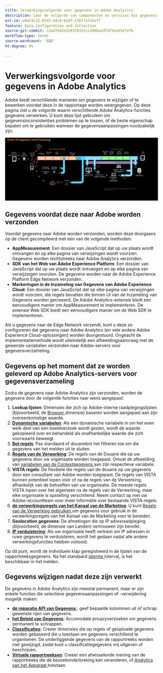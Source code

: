 ```yaml
---
title: Verwerkingsvolgorde voor gegevens in Adobe Analytics
description: Leer de volgorde van componenten en services die gegevens verwerken in Adobe Analytics.
exl-id: a8dc9c12-07d3-4dc8-b2df-136f7a7a1e77
feature: Data Configuration and Collection
source-git-commit: c2adf6d2e328378332cc290ba2dfd75ee6587ef6
workflow-type: tm+mt
source-wordcount: '585'
ht-degree: 0%

---
```


# Verwerkingsvolgorde voor gegevens in Adobe Analytics

Adobe biedt verschillende manieren om gegevens te wijzigen of te bewerken voordat deze in de rapportage worden weergegeven. Op deze pagina ziet u de volgorde waarin verschillende Adobe Analytics-functies gegevens verwerken. U kunt deze lijst gebruiken om gegevensinconsistenties problemen op te lossen, of de beste eigenschap bepalen om te gebruiken wanneer de gegevensaanpassingen noodzakelijk zijn.

![Verwerkingsopdracht](assets/processing-order.png)

## Gegevens voordat deze naar Adobe worden verzonden

Voordat gegevens naar Adobe worden verzonden, worden deze doorgaans op de client gecompileerd met een van de volgende methoden:

* **AppMeasurement**: Een dossier van JavaScript dat op uw plaats wordt ontvangen en op elke pagina van verwijzingen wordt voorzien. Gegevens worden rechtstreeks naar Adobe Analytics verzonden.
* **SDK van het Web van Adobe Experience Platform**: Een dossier van JavaScript dat op uw plaats wordt ontvangen en op elke pagina van verwijzingen voorzien. De gegevens worden naar de Adobe Experience Platform Edge Network verzonden.
* **Markeringen in de Inzameling van Gegevens van Adobe Experience Cloud**: Een dossier van JavaScript dat op elke pagina van verwijzingen wordt voorzien, die regels bevatten die binnen UI van de Inzameling van Gegevens worden gecreeerd. De Adobe Analytics-extensie biedt een eenvoudigere manier om AppMeasurement te implementeren. De extensie Web SDK biedt een eenvoudigere manier om de Web SDK te implementeren.

Als u gegevens naar de Edge Network verzendt, kunt u deze zo configureren dat gegevens naar Adobe Analytics (en vele andere Adobe Experience Cloud-oplossingen) worden doorgestuurd. Ongeacht de implementatiemethode wordt uiteindelijk een afbeeldingsaanvraag met de gewenste variabelen verzonden naar Adobe-servers voor gegevensverzameling.

## Gegevens op het moment dat ze worden geleverd op Adobe Analytics-servers voor gegevensverzameling

Zodra de gegevens naar Adobe Analytics zijn verzonden, worden de gegevens door de volgende functies naar wens aangepast:

1. **Lookup lijsten**: Dimensies die zich op Adobe-interne raadplegingslijsten (bijvoorbeeld, de [ Browser ](/help/components/dimensions/browser.md) dimensie) baseren worden aangepast aan zijn overeenkomstige waarde.
2. [**Dynamische variabelen**](/help/implement/vars/page-vars/dynamic-variables.md): Als een dynamische variabele in om het even welk deel van een beeldverzoek wordt gezien, wordt de waarde gekopieerd over en behandeld als onafhankelijke waarde die zich voorwaarts beweegt.
3. [**Bot regels**](/help/admin/admin/c-manage-report-suites/c-edit-report-suites/general/bot-removal/bot-rules.md): Pas standaard of douanebot het filtreren toe om die gegevens van het melden uit te sluiten.
4. [**Regels van de Verwerking**](/help/admin/admin/c-manage-report-suites/c-edit-report-suites/general/processing-rules/pr-overview.md): De regels van de Douane die op uw gegevens door uw organisatie worden toegepast. Omvat de afbeelding van [ variabelen van de Contextgegevens ](/help/implement/vars/page-vars/contextdata.md) aan zijn respectieve variabele.
5. **VISTA regels**: De flexibele die regels van de douane op uw gegevens door een consultant van Adobe worden toegepast. De regels van VISTA kunnen potentieel lopen vóór of na de regels van de Verwerking, afhankelijk van de behoeften van uw organisatie. De meeste regels VISTA lopen over het algemeen na de regels van de Verwerking, maar elke organisatie is opstelling verschillend. Neem contact op met uw Adobe-accountteam voor meer informatie over bestaande VISTA-regels.
6. [**de verwerkingsregels van het Kanaal van de Marketing**](/help/admin/admin/c-manage-report-suites/c-edit-report-suites/marketing-channels/c-rules.md): U kunt [ Regels van de Verwerking gebruiken ](/help/admin/admin/c-manage-report-suites/c-edit-report-suites/general/processing-rules/pr-overview.md) om gegevens voor gebruik in de verwerkingsregels van het Kanaal van de Marketing voor te bereiden.
7. **Geolocation gegevens**: De afmetingen die op IP adresraadpleging (bijvoorbeeld, de [ ](/help/components/dimensions/countries.md) dimensie van Landen) vertrouwen zijn bevolkt.
8. [**IP verduistering**](/help/admin/admin/c-manage-report-suites/c-edit-report-suites/general/general-acct-settings-admin.md): Als uw organisatie heeft verkiest om IP adressen in ruwe gegevens te verduisteren, wordt het gedaan nadat alle andere verwerkingsfuncties hebben voltooid.

Op dit punt, wordt de individuele klap geregistreerd in de lijsten van de rapportreeksgegevens. Na het standaard [ latentie ](latency.md) interval, is het beschikbaar in het melden.

## Gegevens wijzigen nadat deze zijn verwerkt

De gegevens in Adobe Analytics zijn meestal permanent, maar er zijn enkele functies die selectieve gegevensaanpassingen of -verwijdering mogelijk maken:

* [**de reparatie API van Gegevens** ](https://developer.adobe.com/analytics-apis/docs/2.0/guides/endpoints/data-repair/): geef bepaalde kolommen uit of schrap gewenste rijen van gegevens.
* [**het Beleid van Gegevens**](/help/admin/admin/c-data-governance/an-gdpr-workflow.md): Accomodate privacyverzoeken om gegevens permanent te schrappen.
* [**Classificaties**](/help/components/classifications/classifications-overview.md): Creeer dimensies die op regels of geüploade gegevens worden gebaseerd die u toestaan om gegevens verschillend te organiseren. De onderliggende gegevens van de rapportreeks worden niet gewijzigd, zodat kunt u classificatiegegevens vrij uitgeven of beschrijven.
* [**Virtuele rapportreeksen**](/help/components/vrs/vrs-about.md): Creeer een afwisselende mening van de rapportreeks die de bezoekonderbreking kan veranderen, of [ Analytics van het Apparaat ](/help/components/cda/overview.md) toestaan.
